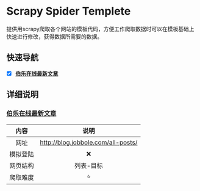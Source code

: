 # Scrapy Spider Templete
提供用scrapy爬取各个网站的模板代码，方便工作爬取数据时可以在模板基础上快速进行修改，获得数据所需要的数据。

## 快速导航

- [x] **[伯乐在线最新文章](http://blog.jobbole.com/all-posts/)**

## 详细说明

### [伯乐在线最新文章](https://github.com/neuclil/scrapy-spider-templete/tree/master/jobbole) 

|  内容  |                 说明                 |
| :--: | :--------------------------------: |
|  网址  | http://blog.jobbole.com/all-posts/ |
| 模拟登陆 |                :x:                 |
| 网页结构 |               列表-目标                |
| 爬取难度 |               :star:               |



